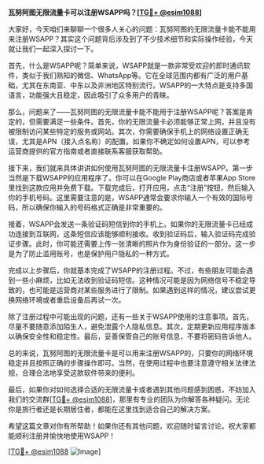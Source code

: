 **瓦努阿图无限流量卡可以注册WSAPP吗？[[TG💪+ @esim1088](https://t.me/s/esim1088)]**

大家好，今天咱们来聊聊一个很多人关心的问题：瓦努阿图的无限流量卡能不能用来注册WSAPP？其实这个问题背后涉及到了不少技术细节和实际操作经验，今天就让我们一起深入探讨一下。

首先，什么是WSAPP呢？简单来说，WSAPP就是一款非常受欢迎的即时通讯软件，类似于我们熟知的微信、WhatsApp等。它在全球范围内都有广泛的用户基础，尤其在东南亚、中东以及非洲地区特别流行。WSAPP的一大特点是支持多国语言，功能强大且稳定，因此吸引了众多用户的青睐。

那么，问题来了——瓦努阿图的无限流量卡能不能用于注册WSAPP呢？答案是肯定的，但需要满足一些条件。首先，你的无限流量卡必须能够正常上网，并且没有被限制访问某些特定的服务或网站。其次，你需要确保手机上的网络设置正确无误，尤其是APN（接入点名称）的配置。如果你不确定如何设置APN，可以参考运营商提供的官方指南或者直接联系客服获取帮助。

接下来，我们就来具体讲讲如何使用瓦努阿图的无限流量卡注册WSAPP。第一步当然是下载WSAPP的应用程序了。你可以在Google Play商店或者苹果App Store里找到这款应用并免费下载。下载完成后，打开应用，点击“注册”按钮，然后输入你的手机号码。这里需要注意的是，WSAPP通常会要求你输入一个有效的国际号码，所以确保你输入的号码格式正确是非常重要的。

接着，WSAPP会发送一条验证码短信到你的手机上。如果你的无限流量卡已经成功连接到互联网，这条短信应该能够顺利接收。收到验证码后，输入验证码完成验证步骤。此时，你可能还需要上传一张清晰的照片作为身份验证的一部分。这一步是为了防止滥用账号，也是保护用户隐私的一种方式。

完成以上步骤后，你就基本完成了WSAPP的注册过程。不过，有些朋友可能会遇到一些小麻烦，比如无法收到验证码短信。这种情况可能是因为网络信号不稳定导致的，也可能是运营商对某些服务进行了限制。如果遇到这样的情况，建议尝试更换网络环境或者重启设备后再试一次。

除了注册过程中可能出现的问题，还有一些关于WSAPP使用的注意事项。首先，尽量不要随意添加陌生人，避免泄露个人隐私信息。其次，定期更新应用程序版本以确保安全性和稳定性。最后，妥善保管自己的账号信息，不要将密码告诉他人。

总的来说，瓦努阿图的无限流量卡是可以用来注册WSAPP的，只要你的网络环境稳定并且按照正确的步骤操作即可。当然，在使用过程中也要注意遵守相关法律法规，合理合法地享受这款软件带来的便利。

最后，如果你对如何选择合适的无限流量卡或者遇到其他问题感到困惑，不妨加入我们的交流群[[TG💪+ @esim1088](https://t.me/s/esim1088)]，那里有专业的团队为你解答各种疑问。无论你是旅行者还是长期居住者，都能在这里找到适合自己的解决方案。

希望这篇文章对你有所帮助！如果你还有其他问题，欢迎随时留言讨论。祝大家都能顺利注册并愉快地使用WSAPP！

[[TG💪+ @esim1088](https://t.me/s/esim1088) ![Image](https://i.postimg.cc/4NQfJmqS/Snipaste-2025-05-13-00-14-12.png)]
